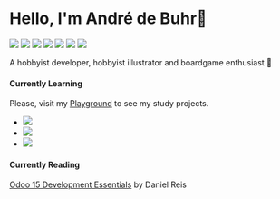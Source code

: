 # Hello, I'm André de Buhr👋
![](https://img.shields.io/badge/Code-Python-informational?style=flat-square&logo=python&logoColor=white&color=AFC9A2)
![](https://img.shields.io/badge/Code-Javascript-informational?style=flat-square&logo=javascript&logoColor=white&color=AFC9A2)
![](https://img.shields.io/badge/Code-c%23-informational?style=flat-square&logo=c-sharp&logoColor=white&color=AFC9A2)
![](https://img.shields.io/badge/Tools-VsCode-informational?style=flat-square&logo=visualstudiocode&logoColor=white&color=AFC9A2)
![](https://img.shields.io/badge/Tools-Unity-informational?style=flat-square&logo=unity&logoColor=white&color=AFC9A2)
![](https://img.shields.io/badge/Tools-Blender-informational?style=flat-square&logo=blender&logoColor=white&color=AFC9A2)
![](https://img.shields.io/badge/Tools-Git-informational?style=flat-square&logo=git&logoColor=white&color=AFC9A2)

A hobbyist developer, hobbyist illustrator and boardgame enthusiast 🎲

#### Currently Learning

Please, visit my [Playground](https://github.com/adebuhr/playground) to see my study projects.

* ![](https://img.shields.io/badge/Code-Go-informational?style=flat-square&logo=go&logoColor=white&color=AFC9A2)
* ![](https://img.shields.io/badge/Code-Quasar-informational?style=flat-square&logo=quasar&logoColor=white&color=AFC9A2)
* ![](https://img.shields.io/badge/Tool-Aseprite-informational?style=flat-square&logo=aseprite&logoColor=white&color=AFC9A2)

#### Currently Reading
[Odoo 15 Development Essentials](https://www.goodreads.com/book/show/25428846-odoo-development-essentials) by Daniel Reis



<!--
**AndredeBuhr/AndredeBuhr** is a ✨ _special_ ✨ repository because its `README.md` (this file) appears on your GitHub profile.

Here are some ideas to get you started:

- 🔭 I’m currently working on ...
- 🌱 I’m currently learning ...
- 👯 I’m looking to collaborate on ...
- 🤔 I’m looking for help with ...
- 💬 Ask me about ...
- 📫 How to reach me: ...
- 😄 Pronouns: ...
- ⚡ Fun fact: ...
-->
